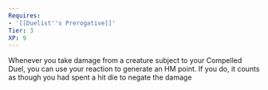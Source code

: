 ```yaml
---
Requires:
- '[[Duelist''s Prerogative]]'
Tier: 3
XP: 9
---
```


Whenever you take damage from a creature subject to your Compelled Duel, you can use your reaction to generate an HM point. If you do, it counts as though you had spent a hit die to negate the damage